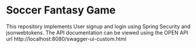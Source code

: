 # Soccer Fantasy Game

This repository implements User signup and login using Spring Security and jsonwebtokens.
The API documentation can be viewed using the OPEN API url http://localhost:8080/swagger-ui-custom.html
